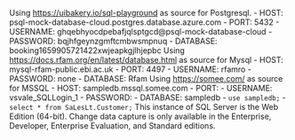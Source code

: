 Using https://uibakery.io/sql-playground as source for Postgresql.
    - HOST: psql-mock-database-cloud.postgres.database.azure.com
    - PORT: 5432
    - USERNAME: ghqebhyocdpebafjqlsptgcd@psql-mock-database-cloud
    - PASSWORD: bqjhfgeynzgmftcmbwsmpnuq
    - DATABASE: booking1659905721422xwjeapkgjlhjepbc
Using https://docs.rfam.org/en/latest/database.html as source for Mysql
    - HOST: mysql-rfam-public.ebi.ac.uk
    - PORT: 4497
    - USERNAME: rfamro
    - PASSWORD: none
    - DATABASE: Rfam
Using https://somee.com/ as source for MSSQL
    - HOST: sampledb.mssql.somee.com
    - PORT:
    - USERNAME: vsvale_SQLLogin_1
    - PASSWORD:
    - DATABASE: sampledb
    - `use sampledb;`
    - `select * from SaLesLt.Customer;`
This instance of SQL Server is the Web Edition (64-bit). Change data capture is only available in the Enterprise, Developer, Enterprise Evaluation, and Standard editions.